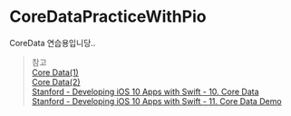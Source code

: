 # CoreDataPracticeWithPio

CoreData 연습용입니당..

> 참고  
> [Core Data(1)](https://zeddios.tistory.com/987)  
> [Core Data(2)](https://zeddios.tistory.com/989)  
> [Stanford - Developing iOS 10 Apps with Swift - 10. Core Data](https://www.youtube.com/watch?v=L02Ty79Xdvw&list=PL3d_SFOiG7_-AhUEwk_TJ_GEjO67GMBHR&index=10)  
> [Stanford - Developing iOS 10 Apps with Swift - 11. Core Data Demo](https://www.youtube.com/watch?v=D9kFvJix30M&list=PL3d_SFOiG7_-AhUEwk_TJ_GEjO67GMBHR&index=11)  

